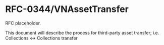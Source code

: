 # RFC-0344/VNAssetTransfer

RFC placeholder.

This document will describe the process for third-party asset transfer; i.e. Collections <-> Collections transfer